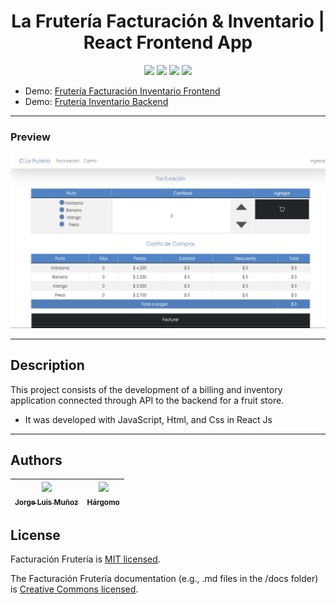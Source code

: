 <h1 align="center"> La Frutería Facturación & Inventario  | React Frontend App </h1>

<p align="center">
  <img src="https://img.shields.io/badge/JavaScript-f1e05a">
  <img src="https://img.shields.io/badge/Html-e34c26">
  <img src="https://img.shields.io/badge/Css-563d7c">
  <img src="https://img.shields.io/badge/status-close-ff3333">
</p>

* Demo: [Frutería Facturación Inventario Frontend](https://jorgelmunozp.github.io/fruteria-facturacion-inventario-frontend-react/)
* Demo: [Frutería Inventario Backend](https://jorgelmunozp.github.io/fruteria-facturacion-inventario-backend-express/)

***

### Preview
![Preview](/docs/preview.webp)

***


## Description

This project consists of the development of a billing and inventory application connected through API to the backend for a fruit store.

* It was developed with JavaScript, Html, and Css in React Js

***

## Authors

| [<img src="https://avatars.githubusercontent.com/u/101136356?s=400&v=4" width=115><br><sub>Jorge Luis Muñoz</sub>](https://github.com/jorgelmunozp) | [<img src="https://avatars.githubusercontent.com/u/109540980?v=4" width=115><br><sub>Hárgomo</sub>](https://github.com/hargomo) |
| :---: | :---: |

## License

Facturación Frutería is [MIT licensed](/docs/LICENSE.txt).

The Facturación Frutería documentation (e.g., .md files in the /docs folder) is [Creative Commons licensed](/docs/LICENSE-docs.txt).